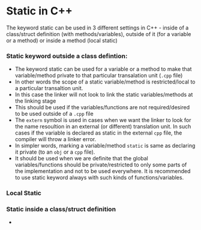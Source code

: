 # Static in C++

The keyword static can be used in 3 different settings in C++ - inside of a class/struct definition (with methods/variables), outside of it (for a variable or a method) 
or inside a method (local static)

### Static keyword outside a class defintion:
* The keyword static can be used for a variable or a method to make that variable/method private to that particular transalation unit (`.cpp` file)
* In other words the scope of a static variable/method is restricted/local to a particular transaltion unit.
* In this case the linker will not look to link the static variables/methods at the linking stage
* This should be used if the variables/functions are not required/desired to be used outside of a `.cpp` file
* The `extern` symbol is used in cases when we want the linker to look for the name resoultion in an external (or different) translation unit. In such cases if the variable is 
declared as static in the external `cpp` file, the compiler will throw a linker error.
* In simpler words, marking a variable/method `static` is same as declaring it private (to an `obj` or a `cpp` file).
* It should be used when we are definite that the global variables/functions should be private/restricted to only some parts of the implementation and not to be used everywhere. It is recommended to use static keyword always with such kinds of functions/variables.


### Local Static



### Static inside a class/struct definition
* 


